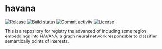 # havana

[![Release](https://img.shields.io/github/v/release/vhvictorhugo/HAVANA-2.0)](https://img.shields.io/github/v/release/vhvictorhugo/HAVANA-2.0)
[![Build status](https://img.shields.io/github/actions/workflow/status/vhvictorhugo/HAVANA-2.0/main.yml?branch=main)](https://github.com/vhvictorhugo/HAVANA-2.0/actions/workflows/main.yml?query=branch%3Amain)
[![Commit activity](https://img.shields.io/github/commit-activity/m/vhvictorhugo/HAVANA-2.0)](https://img.shields.io/github/commit-activity/m/vhvictorhugo/HAVANA-2.0)
[![License](https://img.shields.io/github/license/vhvictorhugo/HAVANA-2.0)](https://img.shields.io/github/license/vhvictorhugo/HAVANA-2.0)

This is a repository for registry the advanced of including some region embeddings into HAVANA, a graph neural network responsable to classifier semantically points of interests.
